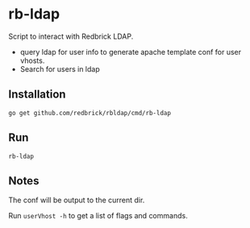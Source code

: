 # rb-ldap

Script to interact with Redbrick LDAP.

* query ldap for user info to generate apache template conf for user vhosts.
* Search for users in ldap

## Installation

```console
go get github.com/redbrick/rbldap/cmd/rb-ldap
```

## Run

```console
rb-ldap
```

## Notes

The conf will be output to the current dir.

Run `userVhost -h` to get a list of flags and commands.
